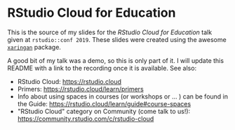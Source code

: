 RStudio Cloud for Education
===========================

This is the source of my slides for the *RStudio Cloud for Education* talk given at `rstudio::conf 2019`. These slides were created using the awesome [`xaringan`](https://github.com/yihui/xaringan) package.

A good bit of my talk was a demo, so this is only part of it. I will update this README with a link to the recording once it is available. See also:

* RStudio Cloud: https://rstudio.cloud
* Primers: https://rstudio.cloud/learn/primers
* Info about using spaces in courses (or workshops or ... ) can be found in the Guide: https://rstudio.cloud/learn/guide#course-spaces
* "RStudio Cloud" category on Community (come talk to us!): https://community.rstudio.com/c/rstudio-cloud
